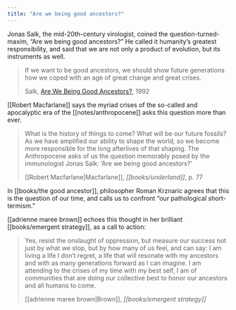 ```yaml
---
title: "Are we being good ancestors?"
---
```


Jonas Salk, the mid-20th-century virologist, coined the question-turned-maxim, “Are we being good ancestors?” He called it humanity’s greatest responsibility, and said that we are not only a product of evolution, but its instruments as well.

> If we want to be good ancestors, we should show future generations how we coped with an age of great change and great crises. 
> 
> Salk, [Are We Being Good Ancestors?](https://www.jstor.org/stable/45064193), 1992

[[Robert Macfarlane]] says the myriad crises of the so-called and apocalyptic era of the [[notes/anthropocene]] asks this question more than ever.

> What is the history of things to come? What will be our future fossils? As we have amplified our ability to shape the world, so we become more responsible for the long afterlives of that shaping. The Anthropocene asks of us the question memorably posed by the immunologist Jonas Salk: ‘Are we being good ancestors?’
> 
> [[Robert Macfarlane|Macfarlane]], *[[books/underland]]*, p. 77

In [[books/the good ancestor]], philosopher Roman Krznaric agrees that this is the question of our time, and calls us to confront “our pathological short-termism.”

[[adrienne maree brown]] echoes this thought in her brilliant [[books/emergent strategy]], as a call to action:

> Yes, resist the onslaught of oppression, but measure our success not just by what we stop, but by how many of us feel, and can say: I am living a life I don’t regret, a life that will resonate with my ancestors and with as many generations forward as I can imagine. I am attending to the crises of my time with my best self, I am of communities that are doing our collective best to honor our ancestors and all humans to come. 
> 
> [[adrienne maree brown|Brown]], *[[books/emergent strategy]]*
